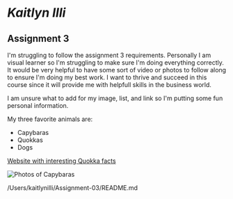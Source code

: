 # *Kaitlyn Illi*

## **Assignment 3**

I'm struggling to follow the assignment 3 requirements. Personally I am visual learner so I'm struggling to make sure I'm doing everything correctly. It would be very helpful to have some sort of video or photos to follow along to ensure I'm doing my best work. I want to thrive and succeed in this course since it will provide me with helpfull skills in the business world.

I am unsure what to add for my image, list, and link so I'm putting some fun personal information.

My three favorite animals are:
  - Capybaras
  - Quokkas
  - Dogs

[Website with interesting Quokka facts](https://wwf.org.au/blogs/8-interesting-facts-about-quokkas/)

![Photos of Capybaras](https://images.app.goo.gl/oqpqDMNeqa9AWLz3A)

/Users/kaitlynilli/Assignment-03/README.md
